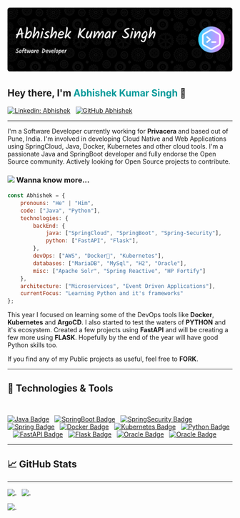 # ![Abhishek Header](header-image.png)


## Hey there, I'm <span style="font-size:1em;color: #009999">Abhishek Kumar Singh</span> 👋

[![Linkedin: Abhishek](https://img.shields.io/badge/-Abhishek-blue?style=flat-square&logo=Linkedin&logoColor=white&link=https://www.linkedin.com/in/er-abhishek-kumar-singh/)](www.linkedin.com/in/er-abhishek-kumar-singh)&nbsp;&nbsp;
[![GitHub Abhishek](https://img.shields.io/github/followers/erabhisheksingh?label=follow&style=social)](https://github.com/erabhisheksingh/)

---

I'm a Software Developer currently working for **Privacera** and based out of Pune, India. I'm involved in developing Cloud Native and Web Applications using SpringCloud, Java, Docker, Kubernetes and other cloud tools. I'm a passionate Java and SpringBoot developer and fully endorse the Open Source community. Actively looking for Open Source projects to contribute.

### <img src="https://media.giphy.com/media/42tS2cfBtj8Y/giphy.gif" width="50"> Wanna know more...  

```javascript
const Abhishek = {
    pronouns: "He" | "Him",
    code: ["Java", "Python"],
    technologies: {
        backEnd: {
            java: ["SpringCloud", "SpringBoot", "Spring-Security"],
            python: ["FastAPI", "Flask"],
        },
        devOps: ["AWS", "Docker🐳", "Kubernetes"],
        databases: ["MariaDB", "MySql", "H2", "Oracle"],
        misc: ["Apache Solr", "Spring Reactive", "HP Fortify"]
    },
    architecture: ["Microservices", "Event Driven Applications"],
    currentFocus: "Learning Python and it's frameworks"
};
```

This year I focused on learning some of the DevOps tools like **Docker**, **Kubernetes** and **ArgoCD**. I also started to test the waters of **PYTHON** and it's ecosystem. Created a few projects using **FastAPI** and will be creating a few more using **FLASK**. Hopefully by the end of the year will have good Python skills too.

If you find any of my Public projects as useful, feel free to **FORK**.

---
## 🔧 Technologies & Tools
</br>
<p  align='left'>
<a href="https://github.com/abhisheknaiidu/awesome-github-profile-readme/stargazers"><img src="https://img.shields.io/badge/-Java-white?logo=java&logoColor=purple&style=flat-square" alt="Java Badge"/></a>&nbsp;&nbsp;
<a href="https://github.com/abhisheknaiidu/awesome-github-profile-readme/stargazers"><img src="https://img.shields.io/badge/-SpringBoot-green?logo=springboot&logoColor=white&style=flat-square" alt="SpringBoot Badge"/></a>&nbsp;&nbsp;
<a href="https://github.com/abhisheknaiidu/awesome-github-profile-readme/stargazers"><img src="https://img.shields.io/badge/-SpringSecurity-green?logo=spring-security&logoColor=white&style=flat-square" alt="SpringSecurity Badge"/></a>&nbsp;&nbsp;
<a href="https://github.com/abhisheknaiidu/awesome-github-profile-readme/stargazers"><img src="https://img.shields.io/badge/-Spring-green?logo=spring&logoColor=white&style=flat-square" alt="Spring Badge"/></a>&nbsp;&nbsp;
<a href="https://github.com/abhisheknaiidu/awesome-github-profile-readme/stargazers"><img src="https://img.shields.io/badge/-Docker-white?logo=docker&logoColor=blue&style=flat-square" alt="Docker Badge"/></a>&nbsp;&nbsp;
<a href="https://github.com/abhisheknaiidu/awesome-github-profile-readme/stargazers"><img src="https://img.shields.io/badge/-Kubernetes-white?logo=kubernetes&logoColor=blue&style=flat-square" alt="Kubernetes Badge"/></a>&nbsp;&nbsp;
<a href="https://github.com/abhisheknaiidu/awesome-github-profile-readme/stargazers"><img src="https://img.shields.io/badge/-Python-white?logo=python&logoColor=blue&style=flat-square" alt="Python Badge"/></a>&nbsp;&nbsp;
<a href="https://github.com/abhisheknaiidu/awesome-github-profile-readme/stargazers"><img src="https://img.shields.io/badge/-FastAPI-white?logo=fastapi&logoColor=#009999&style=flat-square" alt="FastAPI Badge"/></a>&nbsp;&nbsp;
<a href="https://github.com/abhisheknaiidu/awesome-github-profile-readme/stargazers"><img src="https://img.shields.io/badge/-Flask-white?logo=flask&logoColor=black&style=flat-square" alt="Flask Badge"/></a>&nbsp;&nbsp;
<a href="https://github.com/abhisheknaiidu/awesome-github-profile-readme/stargazers"><img src="https://img.shields.io/badge/-Oracle-white?logo=oracle&logoColor=red&style=flat-square" alt="Oracle Badge"/></a>&nbsp;&nbsp;
<a href="https://github.com/abhisheknaiidu/awesome-github-profile-readme/stargazers"><img src="https://img.shields.io/badge/-MySQL-white?logo=mysql&logoColor=blue&style=flat-square" alt="Oracle Badge"/></a>
</p>

---
 
## &#x1f4c8; GitHub Stats

---
<p>
<a href="https://github.com/MartinHeinz/go-project-blueprint">
  <img align="center" src="https://github-readme-stats.vercel.app/api?username=erabhisheksingh&show_icons=true&line_height=27&count_private=true&title_color=ffffff&text_color=c9cacc&icon_color=2bbc8a&bg_color=1d1f21" />
</a>&nbsp;&nbsp;

<a href="https://github.com/MartinHeinz/python-project-blueprint">
  <img align="center" src="https://github-readme-stats.vercel.app/api/top-langs?username=erabhisheksingh&show_icons=true&langs_count=10&line_height=27&count_private=true&title_color=ffffff&text_color=c9cacc&icon_color=2bbc8a&bg_color=1d1f21" />
</a>&nbsp;&nbsp;
</P>

<a href="https://github.com/MartinHeinz/python-project-blueprint">
  <img align="center" src="https://github-readme-stats.vercel.app/api/pin?username=erabhisheksingh&repo=SW-Spring-Cloud-Microservices&show_icons=true&langs_count=10&line_height=27&count_private=true&title_color=ffffff&text_color=c9cacc&icon_color=2bbc8a&bg_color=1d1f21" />
</a>&nbsp;&nbsp;

